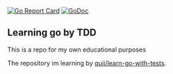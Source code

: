 [![Go Report Card](https://goreportcard.com/badge/github.com/vkenrik117/learn-go-tdd)](https://goreportcard.com/report/github.com/vkenrik117/learn-go-tdd)
[![GoDoc](https://godoc.org/github.com/vkenrik117/learn-go-tdd?status.svg)](https://godoc.org/github.com/vkenrik117/learn-go-tdd)
## Learning go by TDD

This is a repo for my own educational purposes

The repository im learning by [quii/learn-go-with-tests](https://github.com/quii/learn-go-with-tests).

